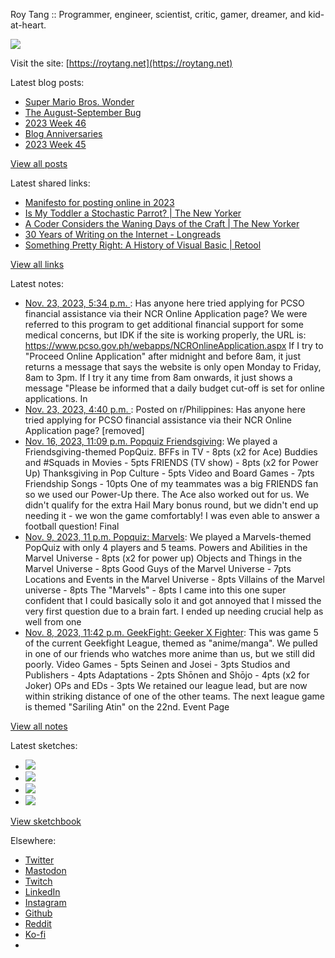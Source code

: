 Roy Tang :: Programmer, engineer, scientist, critic, gamer, dreamer, and kid-at-heart.

![](https://roytang.net/static/img/profile.jpg)

Visit the site: [https://roytang.net](https://roytang.net)

Latest blog posts:

- [Super Mario Bros. Wonder](https://roytang.net/2023/11/mario-wonder/)
- [The August-September Bug](https://roytang.net/2023/11/august-september-bug/)
- [2023 Week 46](https://roytang.net/2023/11/2023-week-46/)
- [Blog Anniversaries](https://roytang.net/2023/11/blog-anniversaries/)
- [2023 Week 45](https://roytang.net/2023/11/2023-week-45/)

[View all posts](https://roytang.net/blog)

Latest shared links:

- [Manifesto for posting online in 2023](https://roytang.net/2023/11/a826876ad2df8f650065e46869f72971/)
- [Is My Toddler a Stochastic Parrot? | The New Yorker](https://roytang.net/2023/11/cd93a973726e84bcb0d047934c139461/)
- [A Coder Considers the Waning Days of the Craft | The New Yorker](https://roytang.net/2023/11/44a71d8b9c8d57181f408ddd0d11e738/)
- [30 Years of Writing on the Internet - Longreads](https://roytang.net/2023/11/a115bd90c5fd3c545080b1b32e1e1648/)
- [Something Pretty Right: A History of Visual Basic | Retool](https://roytang.net/2023/11/8aea7f2bb3b189a68c54856dbdd105c5/)

[View all links](https://roytang.net/links)

Latest notes:

- [Nov. 23, 2023, 5:34 p.m. ](https://roytang.net/2023/11/kaf5a9k/): Has anyone here tried applying for PCSO financial assistance via their NCR Online Application page? We were referred to this program to get additional financial support for some medical concerns, but IDK if the site is working properly, the URL is: https://www.pcso.gov.ph/webapps/NCROnlineApplication.aspx If I try to &quot;Proceed Online Application&quot; after midnight and before 8am, it just returns a message that says the website is only open Monday to Friday, 8am to 3pm. If I try it any time from 8am onwards, it just shows a message &quot;Please be informed that a daily budget cut-off is set for online applications. In
- [Nov. 23, 2023, 4:40 p.m. ](https://roytang.net/2023/11/181wsj1/): Posted on r/Philippines: Has anyone here tried applying for PCSO financial assistance via their NCR Online Application page? [removed]
- [Nov. 16, 2023, 11:09 p.m. Popquiz Friendsgiving](https://roytang.net/2023/11/popquiz-friendsgiving/): We played a Friendsgiving-themed PopQuiz. BFFs in TV - 8pts (x2 for Ace) Buddies and #Squads in Movies - 5pts FRIENDS (TV show) - 8pts (x2 for Power Up) Thanksgiving in Pop Culture - 5pts Video and Board Games - 7pts Friendship Songs - 10pts One of my teammates was a big FRIENDS fan so we used our Power-Up there. The Ace also worked out for us. We didn&#x27;t qualify for the extra Hail Mary bonus round, but we didn&#x27;t end up needing it - we won the game comfortably! I was even able to answer a football question! Final
- [Nov. 9, 2023, 11 p.m. Popquiz: Marvels](https://roytang.net/2023/11/popquiz-marvels/): We played a Marvels-themed PopQuiz with only 4 players and 5 teams. Powers and Abilities in the Marvel Universe - 8pts (x2 for power up) Objects and Things in the Marvel Universe - 8pts Good Guys of the Marvel Universe - 7pts Locations and Events in the Marvel Universe - 8pts Villains of the Marvel universe - 8pts The &quot;Marvels&quot; - 8pts I came into this one super confident that I could basically solo it and got annoyed that I missed the very first question due to a brain fart. I ended up needing crucial help as well from one
- [Nov. 8, 2023, 11:42 p.m. GeekFight: Geeker X Fighter](https://roytang.net/2023/11/geekfight-league-5/): This was game 5 of the current Geekfight League, themed as &quot;anime/manga&quot;. We pulled in one of our friends who watches more anime than us, but we still did poorly. Video Games - 5pts Seinen and Josei - 3pts Studios and Publishers - 4pts Adaptations - 2pts Shōnen and Shōjo - 4pts (x2 for Joker) OPs and EDs - 3pts We retained our league lead, but are now within striking distance of one of the other teams. The next league game is themed &quot;Sariling Atin&quot; on the 22nd. Event Page

[View all notes](https://roytang.net/notes)

Latest sketches:


- ![](https://roytang.net/media/cache/c3/52/c3524701d7d18fa2b6b280d4437c7ba1.jpg)
- ![](https://roytang.net/media/cache/b8/6e/b86e3f7c5db451a5bf40260cdf52e2c0.jpg)
- ![](https://roytang.net/media/cache/09/11/09119bc377da2a1bf7e9d18251a6b7a6.jpg)
- ![](https://roytang.net/media/cache/3c/7d/3c7d410c1cd355b7897272dd51e3b61a.jpg)

[View sketchbook](https://roytang.net/albums/sketchbook)


Elsewhere:

- [Twitter](https://twitter.com/roytang)
- [Mastodon](https://indieweb.social/@roytang)
- [Twitch](https://twitch.tv/twitchyroy)
- [LinkedIn](https://www.linkedin.com/in/roytang)
- [Instagram](https://instagram.com/roytang0400)
- [Github](https://github.com/roytang)
- [Reddit](https://reddit.com/u/hungryroy)
- [Ko-fi](https://ko-fi.com/roytang)
- [](mailto:hello@roytang.net)